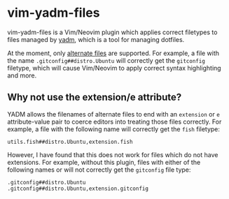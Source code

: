 # vim-yadm-files

vim-yadm-files is a Vim/Neovim plugin which applies correct filetypes to files
managed by [yadm](https://github.com/TheLocehiliosan/yadm), which is a tool for
managing dotfiles.

At the moment, only [alternate files](https://yadm.io/docs/alternates) are
supported. For example, a file with the name `.gitconfig##distro.Ubuntu` will
correctly get the `gitconfig` filetype, which will cause Vim/Neovim to apply
correct syntax highlighting and more.

## Why not use the extension/e attribute?

YADM allows the filenames of alternate files to end with an `extension` or `e`
attribute-value pair to coerce editors into treating those files correctly. For
example, a file with the following name will correctly get the `fish` filetype:

    utils.fish##distro.Ubuntu,extension.fish

However, I have found that this does not work for files which do not have
extensions. For example, without this plugin, files with either of the following
names or will not correctly get the `gitconfig` file type:

    .gitconfig##distro.Ubuntu
    .gitconfig##distro.Ubuntu,extension.gitconfig
